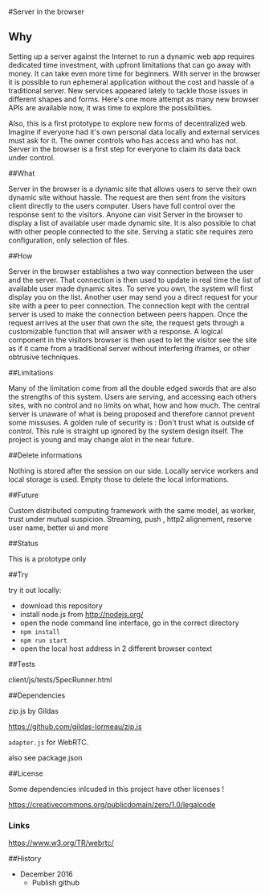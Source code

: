 #Server in the browser




## Why



Setting up a server against the Internet to run a dynamic web app requires dedicated time investment, with upfront limitations that can go away with money. It can take even more time for beginners. With server in the browser it is possible to run ephemeral application without the cost and hassle of a traditional server. New services appeared lately to tackle those issues in different shapes and forms. Here's one more attempt as many new browser APIs are available now, it was time to explore the possibilities. 

Also, this is a first prototype to explore new forms of decentralized web. Imagine if everyone had it's own personal data locally and external services must ask for it. The owner controls who has access and who has not. Server in the browser is a first step for everyone to claim its data back under control.

##What 

Server in the browser is a dynamic site that allows users to serve their own dynamic site without hassle. The request are then sent from the visitors client directly to the users computer. Users have full control over the response sent to the visitors. Anyone can visit Server in the browser to display a list of available user made dynamic site. It is also possible to chat with other people connected to the site. Serving a static site requires zero configuration, only selection of files.


##How

Server in the browser establishes a two way connection between the user and the server. That connection is then used to update in real time the list of available user made dynamic sites. To serve you own, the system will first display you on the list. Another user may send you a direct request for your site with a peer to peer connection. The connection kept with the central server is used to make the connection between peers happen. Once the request arrives at the user that own the site, the request gets through a customizable function that will answer with a response. A logical component in the visitors browser is then used to let the visitor see the site as if it came from a traditional server without interfering iframes, or other obtrusive techniques.



##Limitations

Many of the limitation come from all the double edged swords that are also the strengths of this system. Users are serving, and accessing each others sites, with no control and no limits on what, how and how much. The central server is unaware of what is being proposed and therefore cannot prevent some missuses. A golden rule of security is : Don't trust what is outside of control. This rule is straight up ignored by the system design itself. The project is young and may change alot in the near future.


##Delete informations

Nothing is stored after the session on our side. Locally service workers and local storage is used. Empty those to delete the local informations.


##Future

Custom distributed computing framework with the same model, as worker, trust under mutual suspicion. Streaming, push , http2 alignement, reserve user name, better ui and more




##Status


This is a prototype only


##Try


try it out locally:

 * download this repository
 * install node.js from http://nodejs.org/
 * open the node command line interface, go in the correct directory
 * `npm install`
 * `npm run start`
 * open the local host address in 2 different browser context


##Tests


client/js/tests/SpecRunner.html


##Dependencies


zip.js by Gildas

https://github.com/gildas-lormeau/zip.js


`adapter.js` for WebRTC.


also see package.json


##License

Some dependencies inlcuded in this project have other licenses !

https://creativecommons.org/publicdomain/zero/1.0/legalcode


### Links

https://www.w3.org/TR/webrtc/


##History

 * December 2016
     * Publish github
